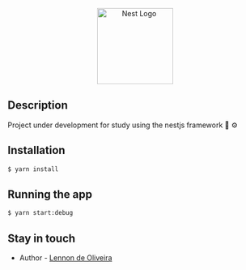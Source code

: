 <p align="center">
  <a href="http://nestjs.com/" target="blank"><img src="https://nestjs.com/img/logo-small.svg" width="150" alt="Nest Logo" /></a>
</p>



## Description

Project under development for study using the nestjs framework 🔩 ⚙️

## Installation

```bash
$ yarn install
```
## Running the app

```bash
$ yarn start:debug
```

## Stay in touch

- Author - [Lennon de Oliveira](https://www.linkedin.com/in/johnlennondeoliveira/)


